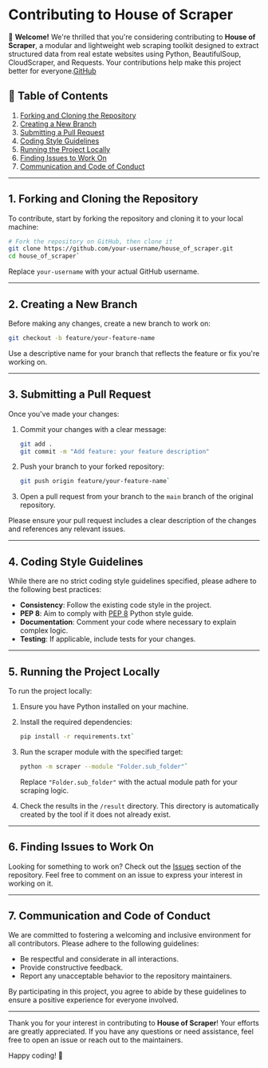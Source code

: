 # Contributing to House of Scraper

🎉 **Welcome!** We're thrilled that you're considering contributing to **House of Scraper**, a modular and lightweight web scraping toolkit designed to extract structured data from real estate websites using Python, BeautifulSoup, CloudScraper, and Requests. Your contributions help make this project better for everyone.​[GitHub](https://github.com/topics/cloudscraper?utm_source=chatgpt.com)

## 📌 Table of Contents

1.  [Forking and Cloning the Repository](#1-forking-and-cloning-the-repository)
2.  [Creating a New Branch](#2-creating-a-new-branch)
3.  [Submitting a Pull Request](#3-submitting-a-pull-request)
4.  [Coding Style Guidelines](#4-coding-style-guidelines)
5.  [Running the Project Locally](#5-running-the-project-locally)
6.  [Finding Issues to Work On](#6-finding-issues-to-work-on)
7.  [Communication and Code of Conduct](#7-communication-and-code-of-conduct)
* * *

## 1\. Forking and Cloning the Repository

To contribute, start by forking the repository and cloning it to your local machine:

```bash
# Fork the repository on GitHub, then clone it
git clone https://github.com/your-username/house_of_scraper.git
cd house_of_scraper`
```
Replace `your-username` with your actual GitHub username.

* * *

## 2\. Creating a New Branch

Before making any changes, create a new branch to work on:

```bash
git checkout -b feature/your-feature-name
```
Use a descriptive name for your branch that reflects the feature or fix you're working on.

* * *

## 3\. Submitting a Pull Request

Once you've made your changes:

1.  Commit your changes with a clear message:

    ```bash
    git add .
    git commit -m "Add feature: your feature description"
    ```
    
2.  Push your branch to your forked repository:
    ```bash
    git push origin feature/your-feature-name`
    ```
    
3.  Open a pull request from your branch to the `main` branch of the original repository.

Please ensure your pull request includes a clear description of the changes and references any relevant issues.

* * *

## 4\. Coding Style Guidelines

While there are no strict coding style guidelines specified, please adhere to the following best practices:

-   **Consistency**: Follow the existing code style in the project.
-   **PEP 8**: Aim to comply with [PEP 8](https://pep8.org/) Python style guide.
-   **Documentation**: Comment your code where necessary to explain complex logic.
-   **Testing**: If applicable, include tests for your changes.
* * *

## 5\. Running the Project Locally

To run the project locally:

1.  Ensure you have Python installed on your machine.
2.  Install the required dependencies:
    ```bash
    pip install -r requirements.txt`
    ```
3.  Run the scraper module with the specified target:
    ```bash
    python -m scraper --module "Folder.sub_folder"`
    ```
    Replace `"Folder.sub_folder"` with the actual module path for your scraping logic.

4.  Check the results in the `/result` directory. This directory is automatically created by the tool if it does not already exist.
* * *

## 6\. Finding Issues to Work On

Looking for something to work on? Check out the [Issues](https://github.com/haydarmiezanie/house_of_scraper/issues) section of the repository. Feel free to comment on an issue to express your interest in working on it.

* * *

## 7\. Communication and Code of Conduct

We are committed to fostering a welcoming and inclusive environment for all contributors. Please adhere to the following guidelines:

-   Be respectful and considerate in all interactions.
-   Provide constructive feedback.
-   Report any unacceptable behavior to the repository maintainers.

By participating in this project, you agree to abide by these guidelines to ensure a positive experience for everyone involved.

* * *

Thank you for your interest in contributing to **House of Scraper**! Your efforts are greatly appreciated. If you have any questions or need assistance, feel free to open an issue or reach out to the maintainers.

Happy coding! 🚀
